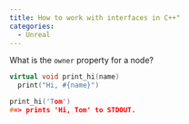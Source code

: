 ```yaml
---
title: How to work with interfaces in C++"
categories:
  - Unreal
---
```


What is the `owner` property for a node?

```cpp
virtual void print_hi(name)
  print("Hi, #{name}")

print_hi('Tom')
#=> prints 'Hi, Tom' to STDOUT.
```
